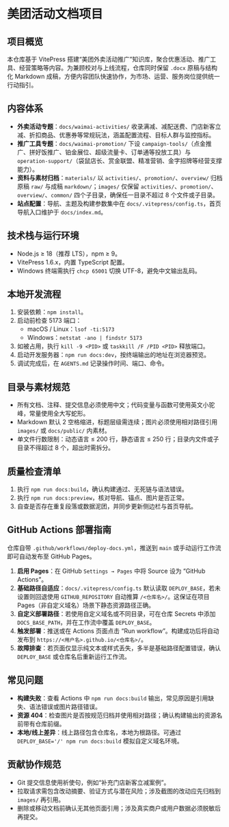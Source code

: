 # 美团活动文档项目

## 项目概览
本仓库基于 VitePress 搭建“美团外卖活动推广”知识库，聚合优惠活动、推广工具、经营策略等内容。为兼顾校对与上线流程，仓库同时保留 `.docx` 原稿与结构化 Markdown 成稿，方便内容团队快速协作，为市场、运营、服务岗位提供统一行动指引。

## 内容体系
- **外卖活动专题**：`docs/waimai-activities/` 收录满减、减配送费、门店新客立减、折扣商品、优惠券等常规玩法，涵盖配置流程、目标人群与监控指标。
- **推广工具专题**：`docs/waimai-promotion/` 下设 `campaign-tools/`（点金推广、拼好饭推广、铂金展位、超级流量卡、订单通等投放工具）与 `operation-support/`（袋鼠店长、赏金联盟、精准营销、金字招牌等经营支撑能力）。
- **资料与素材归档**：`materials/` 以 `activities/`、`promotion/`、`overview/` 归档原稿 `raw/` 与成稿 `markdown/`；`images/` 仅保留 `activities/`、`promotion/`、`overview/`、`common/` 四个子目录，确保任一目录不超过 8 个文件或子目录。
- **站点配置**：导航、主题及构建参数集中在 `docs/.vitepress/config.ts`，首页导航入口维护于 `docs/index.md`。

## 技术栈与运行环境
- Node.js ≥ 18（推荐 LTS），npm ≥ 9。
- VitePress 1.6.x，内置 TypeScript 配置。
- Windows 终端需执行 `chcp 65001` 切换 UTF-8，避免中文输出乱码。

## 本地开发流程
1. 安装依赖：`npm install`。
2. 启动前检查 5173 端口：
   - macOS / Linux：`lsof -ti:5173`
   - Windows：`netstat -ano | findstr 5173`
3. 如被占用，执行 `kill -9 <PID>` 或 `taskkill /F /PID <PID>` 释放端口。
4. 启动开发服务器：`npm run docs:dev`，按终端输出的地址在浏览器预览。
5. 调试完成后，在 `AGENTS.md` 记录操作时间、端口、命令。

## 目录与素材规范
- 所有文档、注释、提交信息必须使用中文；代码变量与函数可使用英文小驼峰，常量使用全大写蛇形。
- Markdown 默认 2 空格缩进，标题层级需连续；图片必须使用相对路径引用 `images/` 或 `docs/public/` 内素材。
- 单文件行数限制：动态语言 ≤ 200 行，静态语言 ≤ 250 行；目录内文件或子目录不得超过 8 个，超出时需拆分。

## 质量检查清单
1. 执行 `npm run docs:build`，确认构建通过、无死链与语法错误。
2. 执行 `npm run docs:preview`，核对导航、锚点、图片是否正常。
3. 自查是否存在重复段落或数据泥团，并同步更新侧边栏与首页导航。

## GitHub Actions 部署指南
仓库自带 `.github/workflows/deploy-docs.yml`，推送到 `main` 或手动运行工作流即可自动发布至 GitHub Pages。
1. **启用 Pages**：在 GitHub `Settings → Pages` 中将 Source 设为 “GitHub Actions”。
2. **基础路径自适应**：`docs/.vitepress/config.ts` 默认读取 `DEPLOY_BASE`，若未设置则回退使用 `GITHUB_REPOSITORY` 自动推算 `/<仓库名>/`。这保证在项目 Pages（非自定义域名）场景下静态资源路径正确。
3. **自定义部署路径**：若使用自定义域名或不同目录，可在仓库 Secrets 中添加 `DOCS_BASE_PATH`，并在工作流中覆盖 `DEPLOY_BASE`。
4. **触发部署**：推送或在 Actions 页面点击 “Run workflow”。构建成功后将自动发布到 `https://<用户名>.github.io/<仓库名>/`。
5. **故障排查**：若页面仅显示纯文本或样式丢失，多半是基础路径配置错误，确认 `DEPLOY_BASE` 或仓库名后重新运行工作流。

## 常见问题
- **构建失败**：查看 Actions 中 `npm run docs:build` 输出，常见原因是引用缺失、语法错误或图片路径错误。
- **资源 404**：检查图片是否按规范归档并使用相对路径；确认构建输出的资源名前带有仓库前缀。
- **本地/线上差异**：线上路径包含仓库名，本地为根路径。可通过 `DEPLOY_BASE='/' npm run docs:build` 模拟自定义域名环境。

## 贡献协作规范
- Git 提交信息使用祈使句，例如“补充门店新客立减案例”。
- 拉取请求需包含改动摘要、验证方式与潜在风险；涉及截图的改动应先归档到 `images/` 再引用。
- 删除或移动文档前确认无其他页面引用；涉及真实商户或用户数据必须脱敏后再提交。
